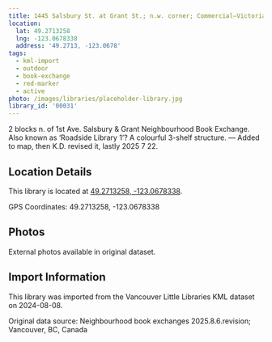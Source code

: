 ```yaml
---
title: 1445 Salsbury St. at Grant St.; n.w. corner; Commercial—Victoria Dr.
location:
  lat: 49.2713258
  lng: -123.0678338
  address: '49.2713, -123.0678'
tags:
  - kml-import
  - outdoor
  - book-exchange
  - red-marker
  - active
photo: /images/libraries/placeholder-library.jpg
library_id: '00031'
---
```

2 blocks n. of 1st Ave.
Salsbury & Grant Neighbourhood Book Exchange.
Also known as ‘Roadside Library 1’?
A colourful 3-shelf structure.
— Added to map, then K.D. revised it, 
lastly 2025 7 22.

## Location Details

This library is located at [49.2713258, -123.0678338](https://www.google.com/maps?q=49.2713258,-123.0678338).

GPS Coordinates: 49.2713258, -123.0678338

## Photos

External photos available in original dataset.

## Import Information

This library was imported from the Vancouver Little Libraries KML dataset on 2024-08-08.

Original data source: Neighbourhood book exchanges 2025.8.6.revision; Vancouver, BC, Canada
